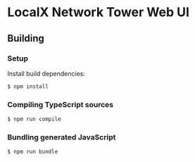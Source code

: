 # LocalX Network Tower Web UI

## Building

### Setup

Install build dependencies:

```sh
$ npm install
```

### Compiling TypeScript sources

```sh
$ npm run compile
```

### Bundling generated JavaScript

```sh
$ npm run bundle
```
